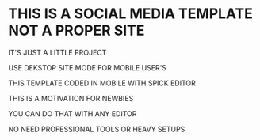 # THIS IS A SOCIAL MEDIA TEMPLATE NOT A PROPER SITE

IT'S JUST A LITTLE PROJECT 

USE DEKSTOP SITE MODE FOR MOBILE USER'S

THIS TEMPLATE CODED IN MOBILE WITH SPICK EDITOR 

THIS IS A MOTIVATION FOR NEWBIES 

YOU CAN DO THAT WITH ANY EDITOR 

NO NEED PROFESSIONAL TOOLS OR HEAVY SETUPS 
